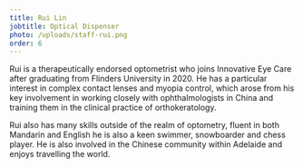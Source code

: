 ```yaml
---
title: Rui Lin
jobtitle: Optical Dispenser
photo: /uploads/staff-rui.png
order: 6
---
```


Rui is a therapeutically endorsed optometrist who joins Innovative Eye Care after graduating from Flinders University in 2020. He has a particular interest in complex contact lenses and myopia control, which arose from his key involvement in working closely with ophthalmologists in China and training them in the clinical practice of orthokeratology.

Rui also has many skills outside of the realm of optometry, fluent in both Mandarin and English he is also a keen swimmer, snowboarder and chess player. He is also involved in the Chinese community within Adelaide and enjoys travelling the world.